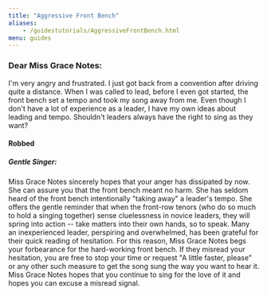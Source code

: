 ```yaml
---
title: "Aggressive Front Bench"
aliases:
    - /guidestutorials/AggressiveFrontBench.html
menu: guides
---
```


### Dear Miss Grace Notes:
 I'm very angry and frustrated. I just got back from a convention after driving quite a distance. When I was called to lead, before I even got started, the front bench set a tempo and took my song away from me. Even though I don't have a lot of experience as a leader, I have my own ideas about leading and tempo. Shouldn't leaders always have the right to sing as they want?
#### Robbed

##### Gentle Singer: 
Miss Grace Notes sincerely hopes that your anger has dissipated by now. She can assure you that the front bench meant no harm. She has seldom heard of the front bench intentionally "taking away" a leader's tempo. She offers the gentle reminder that when the front-row tenors (who do so much to hold a singing together) sense cluelessness in novice leaders, they will spring into action -- take matters into their own hands, so to speak. Many an inexperienced leader, perspiring and overwhelmed, has been grateful for their quick reading of hesitation.
For this reason, Miss Grace Notes begs your forbearance for the hard-working front bench. If they misread your hesitation, you are free to stop your time or request "A little faster, please" or any other such measure to get the song sung the way you want to hear it. Miss Grace Notes hopes that you continue to sing for the love of it and hopes you can excuse a misread signal.